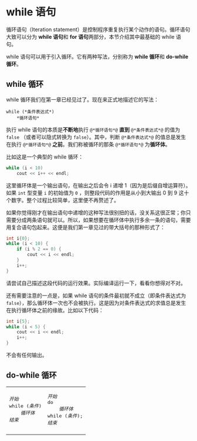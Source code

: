 # while 语句

循环语句（Iteration statement）是控制程序重复执行某个动作的语句。循环语句大致可以分为 **while 语句**和 **for 语句**两部分，本节介绍其中最基础的 while 语句。

while 语句可以用于引入循环。它有两种写法，分别称为 **while 循环**和 **do-while 循环**。

## while 循环

while 循环我们在第一章已经见过了。现在来正式地描述它的写法：
```sdsc
while (*条件表达式*)
    *循环语句*
```
执行 while 语句的本质是**不断地**执行 `@*循环语句*@` **直到** `@*条件表达式*@` 的值为 `false` （或者可以隐式转换为 `false`）。其中，判断 `@*条件表达式*@` 的值总是发生在执行 `@*循环语句*@` **之前**。我们称被循环的那条 `@*循环语句*@` 为**循环体**。

比如这是一个典型的 while 循环：
```cpp
while (i < 10)
    cout << i++ << endl;
```
这里循环体是一个输出语句，在输出之后会令 i 递增 1（因为是后缀自增运算符）。如果 `int` 型变量 `i` 的初始值为 `0` ，则整段代码的作用是从小到大输出 0 到 9 这十个数字。整个过程比较简单，这里便不再赘述了。

如果你觉得刚才在输出语句中递增的这种写法很别扭的话，没关系这很正常；你只需要分成两条语句就可以。所以，如果想要在循环体中执行多余一条的语句，需要用复合语句包起来。这便是我们第一章见过的带大括号的那种形式了：

```cpp
int i{0};
while (i < 10) {
    if (i % 2 == 0) {
        cout << i << endl;
    }
    i++;
}
```

请尝试自己描述这段代码的运行效果。实际编译运行一下，看看你想得对不对。

还有需要注意的一点是，如果 while 语句的条件最初就不成立（即条件表达式为 `false`），那么循环体一次也不会被执行。这是因为对条件表达式的求值总是发生在执行循环体之前的缘故。比如以下代码：
```cpp
int i{5};
while (i < 5) {
    cout << i << endl;
    i++;
}
```
不会有任何输出。

## do-while 循环



<table id="ifTable">
<tr>
    <td>
    <pre class="table-code sdsc">
<em>开始</em>
while (<em>条件</em>)
    <em>循环体</em>
<em>结束</em>
</pre>
    </td>
    <td>
    <pre class="table-code sdsc">
<em>开始</em>
do
    <em>循环体</em>
while (<em>条件</em>);
<em>结束</em>
</pre>
    </td>
</tr>
<tr>
    <td>
        <div id="if"></div>
    </td>
    <td>
        <div id="else"></div>
    </td>
</tr>
</table>
<script>
flowchart.parse('st=>start: 开始\n\
e=>end: 结束\n\
bd=>operation: 循环体\n\
cond=>condition: 条件\n成立？\n\
\n\
st->cond\n\
cond(yes)->bd\n\
bd->cond\n\
cond(no)->e').drawSVG('if');
flowchart.parse('st=>start: 开始\n\
e=>end: 结束\n\
bd=>operation: 循环体\n\
cond=>condition: 条件\n成立？\n\
\n\
st->bd\n\
cond(yes)->bd\n\
bd->cond\n\
cond(no)->e').drawSVG('else');
// replace Yes/No
document.querySelector('#ifTable').innerHTML = document.querySelector('#ifTable').innerHTML.replace(/>yes</g,'>是<').replace(/>no</g,'>否<');
</script>
